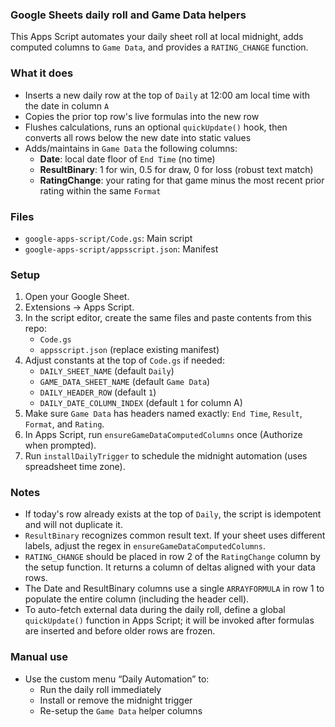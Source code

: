 ### Google Sheets daily roll and Game Data helpers

This Apps Script automates your daily sheet roll at local midnight, adds computed columns to `Game Data`, and provides a `RATING_CHANGE` function.

### What it does

- Inserts a new daily row at the top of `Daily` at 12:00 am local time with the date in column `A`
- Copies the prior top row's live formulas into the new row
- Flushes calculations, runs an optional `quickUpdate()` hook, then converts all rows below the new date into static values
- Adds/maintains in `Game Data` the following columns:
  - **Date**: local date floor of `End Time` (no time)
  - **ResultBinary**: 1 for win, 0.5 for draw, 0 for loss (robust text match)
  - **RatingChange**: your rating for that game minus the most recent prior rating within the same `Format`

### Files

- `google-apps-script/Code.gs`: Main script
- `google-apps-script/appsscript.json`: Manifest

### Setup

1. Open your Google Sheet.
2. Extensions → Apps Script.
3. In the script editor, create the same files and paste contents from this repo:
   - `Code.gs`
   - `appsscript.json` (replace existing manifest)
4. Adjust constants at the top of `Code.gs` if needed:
   - `DAILY_SHEET_NAME` (default `Daily`)
   - `GAME_DATA_SHEET_NAME` (default `Game Data`)
   - `DAILY_HEADER_ROW` (default `1`)
   - `DAILY_DATE_COLUMN_INDEX` (default `1` for column A)
5. Make sure `Game Data` has headers named exactly: `End Time`, `Result`, `Format`, and `Rating`.
6. In Apps Script, run `ensureGameDataComputedColumns` once (Authorize when prompted).
7. Run `installDailyTrigger` to schedule the midnight automation (uses spreadsheet time zone).

### Notes

- If today's row already exists at the top of `Daily`, the script is idempotent and will not duplicate it.
- `ResultBinary` recognizes common result text. If your sheet uses different labels, adjust the regex in `ensureGameDataComputedColumns`.
- `RATING_CHANGE` should be placed in row 2 of the `RatingChange` column by the setup function. It returns a column of deltas aligned with your data rows.
- The Date and ResultBinary columns use a single `ARRAYFORMULA` in row 1 to populate the entire column (including the header cell).
- To auto-fetch external data during the daily roll, define a global `quickUpdate()` function in Apps Script; it will be invoked after formulas are inserted and before older rows are frozen.

### Manual use

- Use the custom menu “Daily Automation” to:
  - Run the daily roll immediately
  - Install or remove the midnight trigger
  - Re-setup the `Game Data` helper columns

